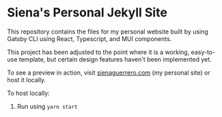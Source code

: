 # Siena's Personal Jekyll Site

This repository contains the files for my personal website built by using Gatsby CLI using React, Typescript, and MUI components.

This project has been adjusted to the point where it is a working, easy-to-use template, but certain design features haven't been implemented yet.

To see a preview in action, visit [sienaguerrero.com](http://www.sienaguerrero.com) (my personal site) or host it locally.

To host locally:

1. Run using `yarn start`
